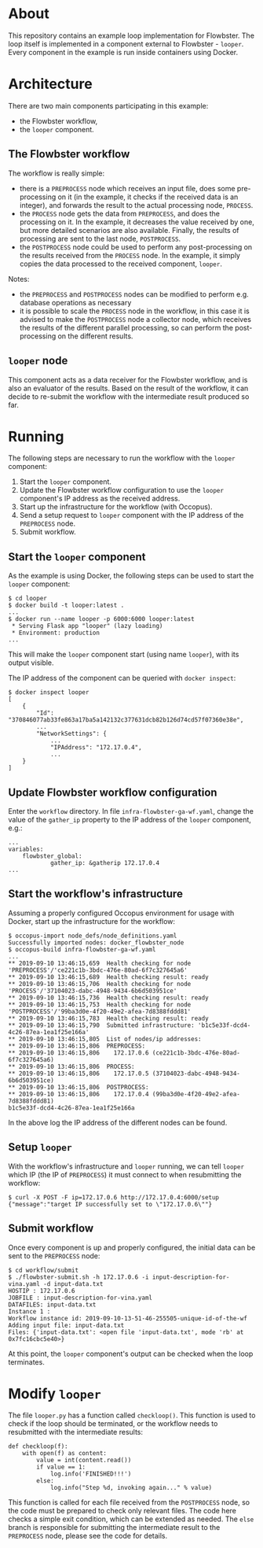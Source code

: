 # About

This repository contains an example loop implementation for Flowbster. The loop
itself is implemented in a component external to Flowbster - `looper`. Every
component in the example is run inside containers using Docker.

# Architecture

There are two main components participating in this example:
- the Flowbster workflow,
- the `looper` component.

## The Flowbster workflow

The workflow is really simple:
- there is a `PREPROCESS` node which receives an input file, does some
pre-processing on it (in the example, it checks if the received data is an
integer), and forwards the result to the actual processing node, `PROCESS`.
- the `PROCESS` node gets the data from `PREPROCESS`, and does the processing on
it. In the example, it decreases the value received by one, but more detailed
scenarios are also available. Finally, the results of processing are sent to the
last node, `POSTPROCESS`.
- the `POSTPROCESS` node could be used to perform any post-processing on the
results received from the `PROCESS` node. In the example, it simply copies the
data processed to the received component, `looper`.

Notes:
- the `PREPROCESS` and `POSTPROCESS` nodes can be modified to perform e.g.
database operations as necessary
- it is possible to scale the `PROCESS` node in the workflow, in this case it is
advised to make the `ṖOSTPROCESS` node a collector node, which receives the
results of the different parallel processing, so can perform the post-processing
on the different results.

## `looper` node

This component acts as a data receiver for the Flowbster workflow, and is also
an evaluator of the results. Based on the result of the workflow, it can decide
to re-submit the workflow with the intermediate result produced so far.

# Running

The following steps are necessary to run the workflow with the `looper`
component:
1. Start the `looper` component.
2. Update the Flowbster workflow configuration to use the `looper` component's
IP address as the received address.
3. Start up the infrastructure for the workflow (with Occopus).
4. Send a setup request to `looper` component with the IP address of the
`PREPROCESS` node.
5. Submit workflow.

## Start the `looper` component

As the example is using Docker, the following steps can be used to start the
`looper` component:
```
$ cd looper
$ docker build -t looper:latest .
...
$ docker run --name looper -p 6000:6000 looper:latest
 * Serving Flask app "looper" (lazy loading)
 * Environment: production
...
```

This will make the `looper` component start (using name `looper`), with its
output visible.

The IP address of the component can be queried with `docker inspect`:
```
$ docker inspect looper
[
    {
        "Id": "370846077ab33fe863a17ba5a142132c377631dcb82b126d74cd57f07360e38e",
        ...
        "NetworkSettings": {
            ...
            "IPAddress": "172.17.0.4",
            ...
    }
]
```

## Update Flowbster workflow configuration

Enter the `workflow` directory. In file `infra-flowbster-ga-wf.yaml`, change
the value of the `gather_ip` property to the IP address of the `looper`
component, e.g.:
```
...
variables:
    flowbster_global:
            gather_ip: &gatherip 172.17.0.4
...
```

## Start the workflow's infrastructure

Assuming a properly configured Occopus environment for usage with Docker,
start up the infrastructure for the workflow:
```
$ occopus-import node_defs/node_definitions.yaml
Successfully imported nodes: docker_flowbster_node
$ occopus-build infra-flowbster-ga-wf.yaml
...
** 2019-09-10 13:46:15,659	Health checking for node 'PREPROCESS'/'ce221c1b-3bdc-476e-80ad-6f7c327645a6'
** 2019-09-10 13:46:15,689	Health checking result: ready
** 2019-09-10 13:46:15,706	Health checking for node 'PROCESS'/'37104023-dabc-4948-9434-6b6d503951ce'
** 2019-09-10 13:46:15,736	Health checking result: ready
** 2019-09-10 13:46:15,753	Health checking for node 'POSTPROCESS'/'99ba3d0e-4f20-49e2-afea-7d8388fddd81'
** 2019-09-10 13:46:15,783	Health checking result: ready
** 2019-09-10 13:46:15,790	Submitted infrastructure: 'b1c5e33f-dcd4-4c26-87ea-1ea1f25e166a'
** 2019-09-10 13:46:15,805	List of nodes/ip addresses:
** 2019-09-10 13:46:15,806	PREPROCESS:
** 2019-09-10 13:46:15,806	  172.17.0.6 (ce221c1b-3bdc-476e-80ad-6f7c327645a6)
** 2019-09-10 13:46:15,806	PROCESS:
** 2019-09-10 13:46:15,806	  172.17.0.5 (37104023-dabc-4948-9434-6b6d503951ce)
** 2019-09-10 13:46:15,806	POSTPROCESS:
** 2019-09-10 13:46:15,806	  172.17.0.4 (99ba3d0e-4f20-49e2-afea-7d8388fddd81)
b1c5e33f-dcd4-4c26-87ea-1ea1f25e166a
```
In the above log the IP address of the different nodes can be found.

## Setup `looper`

With the workflow's infrastructure and `looper` running, we can tell `looper`
which IP (the IP of `PREPROCESS`) it must connect to when resubmitting the
workflow:
```
$ curl -X POST -F ip=172.17.0.6 http://172.17.0.4:6000/setup
{"message":"target IP successfully set to \"172.17.0.6\""}
```

## Submit workflow

Once every component is up and properly configured, the initial data can be
sent to the `PREPROCESS` node:
```
$ cd workflow/submit
$ ./flowbster-submit.sh -h 172.17.0.6 -i input-description-for-vina.yaml -d input-data.txt
HOSTIP : 172.17.0.6
JOBFILE : input-description-for-vina.yaml
DATAFILES: input-data.txt
Instance 1 :
Workflow instance id: 2019-09-10-13-51-46-255505-unique-id-of-the-wf
Adding input file: input-data.txt
Files: {'input-data.txt': <open file 'input-data.txt', mode 'rb' at 0x7fc16cbc5e40>}
```

At this point, the `looper` component's output can be checked when the loop
terminates.

# Modify `looper`

The file `looper.py` has a function called `checkloop()`. This function is used
to check if the loop should be terminated, or the workflow needs to resubmitted
with the intermediate results:

```
def checkloop(f):
    with open(f) as content:
        value = int(content.read())
        if value == 1:
            log.info('FINISHED!!!')
        else:
            log.info("Step %d, invoking again..." % value)
```

This function is called for each file received from the `POSTPROCESS` node,
so the code must be prepared to check only relevant files. The code here checks
a simple exit condition, which can be extended as needed. The `else` branch is
responsible for submitting the intermediate result to the `PREPROCESS` node,
please see the code for details.
